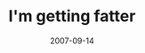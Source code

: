 ---
layout: base.njk
title : 'I&#39;m getting fatter' 
view_title : 'I&#39;m getting fatter' 
year : '2007' 
date : '2007-09-14' 
img_file : '/drawing/imgettingfatter.png' 
html_file : 'imgettingfatter' 
next_html : 'nobodyknowsimasuperstar.html' 
year_order : '149' 
permalink : "title/{{html_file}}.html"
---